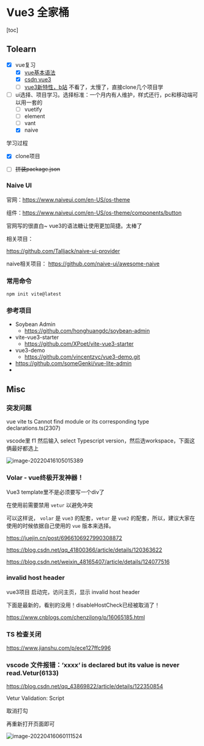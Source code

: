# Vue3 全家桶

[toc]



## Tolearn

- [x] vue复习
  - [x] [vue基本语法](https://www.runoob.com/vue3/vue3-tutorial.html)
  - [x] [csdn vue3](https://blog.csdn.net/qq1195566313/article/details/122768533?ops_request_misc=%257B%2522request%255Fid%2522%253A%2522165006722516780269878741%2522%252C%2522scm%2522%253A%252220140713.130102334.pc%255Fall.%2522%257D&request_id=165006722516780269878741&biz_id=0&utm_medium=distribute.pc_search_result.none-task-blog-2~all~first_rank_ecpm_v1~rank_v31_ecpm-1-122768533.142^v9^pc_search_result_cache,157^v4^control&utm_term=%E5%B0%8F%E6%BB%A1&spm=1018.2226.3001.4187)
  - [ ] [vue3新特性，b站](https://www.bilibili.com/video/BV1dS4y1y7vd?p=7&spm_id_from=333.1007.top_right_bar_window_history.content.click) 不看了，太慢了，直接clone几个项目学
- [ ] ui选择、项目学习。选择标准：一个月内有人维护，样式还行，pc和移动端可以用一套的
  - [ ] vuetify
  - [ ] element
  - [ ] vant
  - [x] naive

学习过程

- [x] clone项目
- [ ] ~~拼装package.json~~





### Naive UI 

官网：https://www.naiveui.com/en-US/os-theme

组件：https://www.naiveui.com/en-US/os-theme/components/button

官网写的很直白~ vue3的语法糖让使用更加简捷。太棒了



相关项目：

https://github.com/Talljack/naive-ui-provider



naive相关项目： https://github.com/naive-ui/awesome-naive





### 常用命令

```
npm init vite@latest
```



### 参考项目

- Soybean Admin
  - https://github.com/honghuangdc/soybean-admin
- vite-vue3-starter
  - https://github.com/XPoet/vite-vue3-starter
- vue3-demo
  - https://github.com/vincentzyc/vue3-demo.git
- https://github.com/someGenki/vue-lite-admin
- 



## Misc

### 突发问题

vue vite ts Cannot find module   or its corresponding type declarations.ts(2307)

vscode里 f1 然后输入 select Typescript version，然后选workspace，下面这俩最好都选上

![image-20220416105015389](https://gitee.com/vacrain/typora_img/raw/master/assets/imgs/2021/2022-04-16_10-50-15_image-20220416105015389.png)



### Volar - vue终极开发神器！ 

Vue3 template里不是必须要写一个div了

在使用前需要禁用 `vetur` 以避免冲突

可以这样说， `volar` 是 `vue3` 的配套，`vetur` 是 `vue2` 的配套，所以，建议大家在使用的时候依据自己使用的 `vue` 版本来选择。

https://juejin.cn/post/6966106927990308872

https://blog.csdn.net/qq_41800366/article/details/120363622

https://blog.csdn.net/weixin_48165407/article/details/124077516



### invalid host header

vue3项目 启动完，访问主页，显示 invalid host header

下面是最新的，看别的没用！disableHostCheck已经被取消了！

https://www.cnblogs.com/chenzilong/p/16065185.html



### TS 检查关闭

https://www.jianshu.com/p/ece127ffc996



### vscode 文件报错：‘xxxx‘ is declared but its value is never read.Vetur(6133)

https://blog.csdn.net/qq_43869822/article/details/122350854

Vetur Validation: Script

取消打勾

再重新打开页面即可

![image-20220416060111524](https://gitee.com/vacrain/typora_img/raw/master/assets/imgs/2021/2022-04-16_14-24-54_2022-04-16_06-01-11_image-20220416060111524.png)

